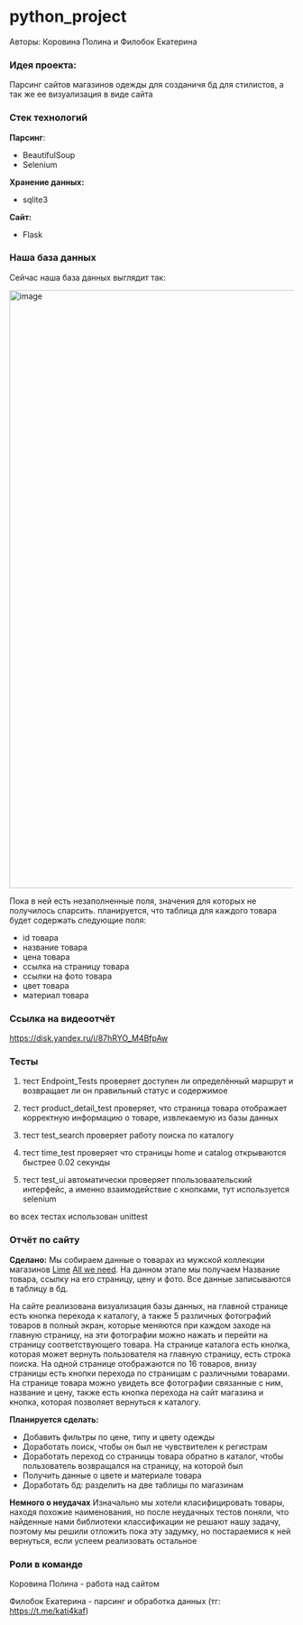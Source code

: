 # python_project
Авторы: Коровина Полина и Филобок Екатерина

### Идея проекта:
Парсинг сайтов магазинов одежды для созданичя бд для стилистов, а так же ее визуализация в виде сайта



### Стек технологий


**Парсинг**:
- BeautifulSoup
- Selenium


**Хранение данных:**
- sqlite3


**Сайт:**
- Flask


### Наша база данных

Сейчас наша база данных выглядит так:

<img width="1060" alt="image" src="https://github.com/user-attachments/assets/e9ae05f1-101c-4cec-b765-d2c21832186f">


Пока в ней есть незаполненные поля, значения для которых не получилось спарсить.
планируется, что таблица для каждого товара будет содержать следующие поля:
- id товара
- название товара
- цена товара
- ссылка на страницу товара
- ссылки на фото товара
- цвет товара
- материал товара



### Ссылка на видеоотчёт
https://disk.yandex.ru/i/87hRYO_M4BfpAw

### Тесты
1. тест Endpoint_Tests проверяет доступен ли определённый маршрут и возвращает ли он правильный статус и содержимое

2. тест product_detail_test проверяет, что страница товара отображает корректную информацию о товаре, извлекаемую из базы данных

3. тест test_search проверяет работу поиска по каталогу
 
4. тест time_test проверяет что страницы home и catalog открываются быстрее 0.02 секунды

5. тест test_ui автоматически проверяет ппользоваательский интерфейс, а именно взаимодействие с кнопками, тут используется selenium
 
во всех тестах использован unittest

### Отчёт по сайту

**Сделано:**
Мы собираем данные о товарах из мужской коллекции магазинов [Lime](https://lime-shop.com/ru_ru/) [All we need](https://allweneed.ru). На данном этапе мы получаем Название товара, ссылку на его страницу, цену и фото. Все данные записываются в таблицу в бд.

На сайте реализована визуализация базы данных, на главной странице есть кнопка перехода к каталогу, а также 5 различных фотографий товаров в полный экран, которые меняются при каждом заходе на главную страницу, на эти фотографии можно нажать и перейти на страницу соответствующего товара.
На странице каталога есть кнопка, которая может вернуть пользователя на главную страницу, есть строка поиска. На одной странице отображаются по 16 товаров, внизу страницы есть кнопки перехода по страницам с различными товарами. На странице товара можно увидеть все фотографии связанные с ним, название и цену, также есть кнопка перехода на сайт магазина и кнопка, которая позволяет вернуться к каталогу. 

**Планируется сделать:**

- Добавить фильтры по цене, типу и цвету одежды
- Доработать поиск, чтобы он был не чувствителен к регистрам
- Доработать переход со страницы товара обратно в каталог, чтобы пользователь возвращался на страницу, на которой был
- Получить данные о цвете и материале товара
- Доработать бд: разделить на две таблицы по магазинам


**Немного о неудачах**
Изначально мы хотели класифицировать товары, находя похожие наименования, но после неудачных тестов поняли, что найденные нами библиотеки классификации не решают нашу задачу, поэтому мы  решили отложить пока эту задумку, но постараемися к ней вернуться, если успеем реализовать остальное 


### Роли в команде

Коровина Полина - работа над сайтом

Филобок Екатерина - парсинг и обработка данных (тг: https://t.me/kati4kaf)
